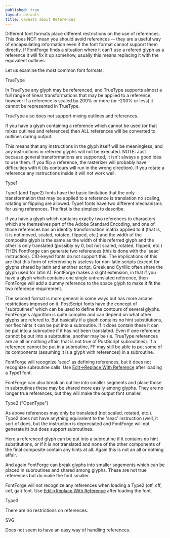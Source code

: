 ```yaml
---
published: true
layout: default
title: Caveats about References
---
```



Different font formats place different restrictions on the use of
references. This does NOT mean you should avoid references -- they are a
useful way of encapsulating information even if the font format cannot
support them directly. If FontForge finds a situation where it can't use
a refered glyph as a reference it will fix it up somehow, usually this
means replacing it with the equivalent outlines.

Let us examine the most common font formats:

TrueType

In TrueType any glyph may be referenced, and TrueType supports almost a
full range of linear transformations that may be applied to a reference,
however if a reference is scaled by 200% or more (or -200% or less) it
cannot be represented in TrueType.

TrueType also does not support mixing outlines and references.

If you have a glyph containing a reference which cannot be used (or that
mixes outlines and references) then ALL references will be converted to
outlines during output.

This means that any instructions in the glyph itself will be
meaningless, and any instructions in referred glyphs will not be
executed.
 NOTE: Just because general transformations are supported, it isn't
always a good idea to use them. If you flip a reference, the rasterizer
will probably have difficulties with it (its contours will run in the
wrong direction). If you rotate a reference any instructions inside it
will not work well.

Type1

Type1 (and Type2) fonts have the basic limitation that the only
transformation that may be applied to a reference is translation no
scaling, rotating or flipping are allowed. Type1 fonts have two
different mechanisms for using references. The first is the simplest to
describe.

If you have a glyph which contains exactly two references to characters
which are themselves part of the Adobe Standard Encoding, and one of
those references has an identity transformation matrix applied to it
(that is, it is not moved, scaled, rotated, flipped, etc.) and the width
of the composite glyph is the same as the width of this referred glyph
and the other is only translated (possibly by 0, but not scaled,
rotated, flipped, etc.) THEN FontForge can generate two references (this
is done with the 'seac' instruction). CID-keyed fonts do not support
this.
 The implications of this are that this form of referencing is useless
for non-latin scripts (except for glyphs shared by latin and another
script, Greek and Cyrillic often share the glyph used for latin A).
 FontForge makes a slight extension, in that if you have a glyph which
contains one single untranslated reference, then FontForge will add a
dummy reference to the space glyph to make it fit the two reference
requirement.

The second format is more general in some ways but has more arcane
restrictions imposed on it. PostScript fonts have the concept of
"subroutines" which can be used to define the contours of several
glyphs. FontForge's algorithm is quite complex and can depend on what
other glyphs are refered to. But basically if a glyph contains no hint
substitutions, nor flex hints it can be put into a subroutine. If it
does contain these it can be put into a subroutine if it has not been
translated. Even if one reference cannot be put into a subroutine,
another may be (ie. TrueType references are an all or nothing affair,
that is not true of PostScript subroutines). If a reference cannot be
put in a subroutine, FF may still be able to put some of its components
(assuming it is a glyph with references) in a subroutine.

FontForge will recognize 'seac' as defining references, but it does not
recognize subroutine calls. Use [Edit-\>Replace With
Reference](../../interface/editmenu/#ReplaceRef) after loading a Type1 font.

FontForge can also break an outline into smaller segments and place
those in subroutines these may be shared more easily among glyphs. They
are no longer true references, but they will make the output font
smaller.

Type2 ("OpenType")

As above references may only be translated (not scaled, rotated, etc.).
Type2 does not have anything equivalent to the 'seac' instruction (well,
it sort of does, but the instruction is depreciated and FontForge will
not generate it) but does support subroutines.

Here a referenced glyph can be put into a subroutine if it contains no
hint substitutions, or if it is not translated and none of the other
components of the final composite contain any hints at all. Again this
is not an all or nothing affair.

And again FontForge can break glyphs into smaller segements which can be
placed in subroutines and shared among glyphs. These are not true
references but do make the font smaller.

FontForge will not recognize any references when loading a Type2 (otf,
cff, cef, gai) font. Use [Edit-\>Replace With
Reference](../../interface/editmenu/#ReplaceRef) after loading the font.

Type3

There are no restrictions on references.

SVG

Does not seem to have an easy way of handling references.
